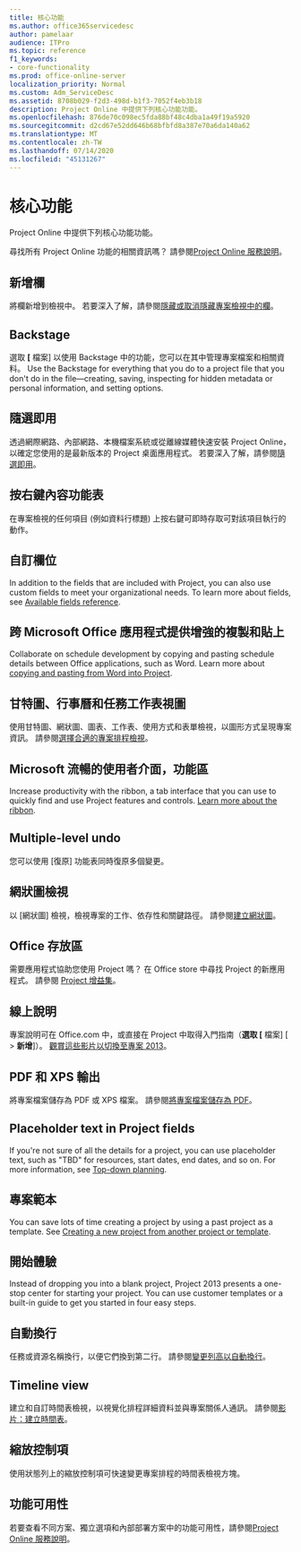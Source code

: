 ```yaml
---
title: 核心功能
ms.author: office365servicedesc
author: pamelaar
audience: ITPro
ms.topic: reference
f1_keywords:
- core-functionality
ms.prod: office-online-server
localization_priority: Normal
ms.custom: Adm_ServiceDesc
ms.assetid: 8708b029-f2d3-498d-b1f3-7052f4eb3b18
description: Project Online 中提供下列核心功能功能。
ms.openlocfilehash: 876de70c098ec5fda88bf48c4dba1a49f19a5920
ms.sourcegitcommit: d2cd67e52dd646b68bfbfd8a387e70a6da140a62
ms.translationtype: MT
ms.contentlocale: zh-TW
ms.lasthandoff: 07/14/2020
ms.locfileid: "45131267"
---
```

# <a name="core-functionality"></a>核心功能

Project Online 中提供下列核心功能功能。
  
尋找所有 Project Online 功能的相關資訊嗎？ 請參閱[Project Online 服務說明](project-online-service-description.md)。
  
## <a name="add-columns"></a>新增欄

將欄新增到檢視中。 若要深入了解，請參閱[隱藏或取消隱藏專案檢視中的欄](https://go.microsoft.com/fwlink/p/?LinkId=271343)。
  
## <a name="backstage"></a>Backstage

選取 **[** 檔案] 以使用 Backstage 中的功能，您可以在其中管理專案檔案和相關資料。 Use the Backstage for everything that you do to a project file that you don't do in the file—creating, saving, inspecting for hidden metadata or personal information, and setting options. 
  
## <a name="click-to-run"></a>隨選即用

透過網際網路、內部網路、本機檔案系統或從離線媒體快速安裝 Project Online，以確定您使用的是最新版本的 Project 桌面應用程式。 若要深入了解，請參閱[隨選即用](https://go.microsoft.com/fwlink/p/?LinkId=271596)。
  
## <a name="contextual-right-click-menus"></a>按右鍵內容功能表

在專案檢視的任何項目 (例如資料行標題) 上按右鍵可即時存取可對該項目執行的動作。
  
## <a name="custom-fields"></a>自訂欄位

In addition to the fields that are included with Project, you can also use custom fields to meet your organizational needs. To learn more about fields, see [Available fields reference](https://support.office.com/en-us/article/Available-fields-reference-615a4563-1cc3-40f4-b66f-1b17e793a460).
  
## <a name="enhanced-copy-and-paste-across-microsoft-office-applications"></a>跨 Microsoft Office 應用程式提供增強的複製和貼上

Collaborate on schedule development by copying and pasting schedule details between Office applications, such as Word. Learn more about [copying and pasting from Word into Project](https://go.microsoft.com/fwlink/p/?LinkId=271330).
  
## <a name="gantt-chart-calendar-and-task-sheet-views"></a>甘特圖、行事曆和任務工作表視圖

使用甘特圖、網狀圖、圖表、工作表、使用方式和表單檢視，以圖形方式呈現專案資訊。 請參閱[選擇合適的專案排程檢視](https://go.microsoft.com/fwlink/?LinkId=402905)。
  
## <a name="microsoft-fluent-user-interface-the-ribbon"></a>Microsoft 流暢的使用者介面，功能區

Increase productivity with the ribbon, a tab interface that you can use to quickly find and use Project features and controls. [Learn more about the ribbon](https://go.microsoft.com/fwlink/p/?LinkId=271325).
  
## <a name="multiple-level-undo"></a>Multiple-level undo

您可以使用 [復原] 功能表同時復原多個變更。 
  
## <a name="network-diagram-view"></a>網狀圖檢視

以 [網狀圖] 檢視，檢視專案的工作、依存性和關鍵路徑。 請參閱[建立網狀圖](https://go.microsoft.com/fwlink/p/?LinkId=271338)。
  
## <a name="office-store"></a>Office 存放區

需要應用程式協助您使用 Project 嗎？ 在 Office store 中尋找 Project 的新應用程式。 請參閱 [Project 增益集](https://go.microsoft.com/fwlink/?LinkId=273883)。
  
## <a name="online-help"></a>線上說明

專案說明可在 Office.com 中，或直接在 Project 中取得入門指南（**選取 [** 檔案] [ \> **新增**]）。 [觀賞這些影片以切換至專案 2013](https://go.microsoft.com/fwlink/p/?LinkId=271325)。
  
## <a name="pdf-and-xps-output"></a>PDF 和 XPS 輸出

將專案檔案儲存為 PDF 或 XPS 檔案。 請參閱[將專案檔案儲存為 PDF](https://go.microsoft.com/fwlink/p/?LinkId=271350)。
  
## <a name="placeholder-text-in-project-fields"></a>Placeholder text in Project fields

If you're not sure of all the details for a project, you can use placeholder text, such as "TBD" for resources, start dates, end dates, and so on. For more information, see [Top-down planning](https://go.microsoft.com/fwlink/p/?LinkId=271333).
  
## <a name="project-templates"></a>專案範本

You can save lots of time creating a project by using a past project as a template. See [Creating a new project from another project or template](https://go.microsoft.com/fwlink/p/?LinkId=271328).
  
## <a name="start-experience"></a>開始體驗

Instead of dropping you into a blank project, Project 2013 presents a one-stop center for starting your project. You can use customer templates or a built-in guide to get you started in four easy steps.
  
## <a name="text-wrap"></a>自動換行

任務或資源名稱換行，以便它們換到第二行。 請參閱[變更列高以自動換行](https://go.microsoft.com/fwlink/p/?LinkId=271344)。
  
## <a name="timeline-view"></a>Timeline view

建立和自訂時間表檢視，以視覺化排程詳細資料並與專案關係人通訊。 請參閱[影片：建立時間表](https://go.microsoft.com/fwlink/?LinkId=402912)。
  
## <a name="zoom-controls"></a>縮放控制項

使用狀態列上的縮放控制項可快速變更專案排程的時間表檢視方塊。 
  
## <a name="feature-availability"></a>功能可用性

若要查看不同方案、獨立選項和內部部署方案中的功能可用性，請參閱[Project Online 服務說明](project-online-service-description.md)。
  

